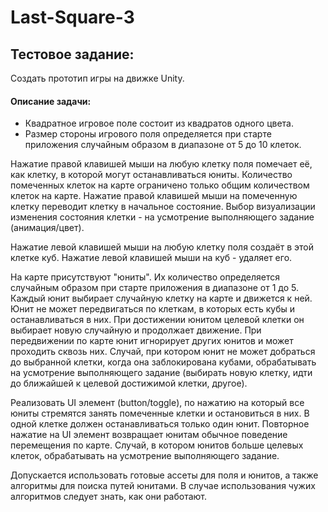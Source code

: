 # Last-Square-3

## Тестовое задание:
Создать прототип игры на движке Unity.

#### Описание задачи:

 - Квадратное игровое поле состоит из квадратов одного цвета.
 - Размер стороны игрового поля определяется при старте приложения случайным образом в диапазоне от 5 до 10 клеток.

Нажатие правой клавишей мыши на любую клетку поля помечает её, как клетку, в которой могут останавливаться юниты.
Количество помеченных клеток на карте ограничено только общим количеством клеток на карте.
Нажатие правой клавишей мыши на помеченную клетку переводит клетку в начальное состояние.
Выбор визуализации изменения состояния клетки - на усмотрение выполняющего задание (анимация/цвет).

Нажатие левой клавишей мыши на любую клетку поля создаёт в этой клетке куб.
Нажатие левой клавишей мыши на куб - удаляет его.

На карте присутствуют "юниты". Их количество определяется случайным образом при старте приложения в диапазоне от 1 до 5.
Каждый юнит выбирает случайную клетку на карте и движется к ней. Юнит не может передвигаться по клеткам, в которых есть кубы и останавливаться в них.
При достижении юнитом целевой клетки он выбирает новую случайную и продолжает движение.
При передвижении по карте юнит игнорирует других юнитов и может проходить сквозь них.
Случай, при котором юнит не может добраться до выбранной клетки, когда она заблокирована кубами, обрабатывать на усмотрение выполняющего задание (выбирать новую клетку, идти до ближайшей к целевой достижимой клетки, другое).

Реализовать UI элемент (button/toggle), по нажатию на который все юниты стремятся занять помеченные клетки и остановиться в них.
В одной клетке должен останавливаться только один юнит.
Повторное нажатие на UI элемент возвращает юнитам обычное поведение перемещения по карте.
Случай, в котором юнитов больше целевых клеток, обрабатывать на усмотрение выполняющего задание.

Допускается использовать готовые ассеты для поля и юнитов, а также алгоритмы для поиска путей юнитами.
В случае использования чужих алгоритмов следует знать, как они работают.
